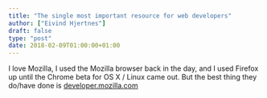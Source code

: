 ```yaml
---
title: "The single most important resource for web developers"
author: ["Eivind Hjertnes"]
draft: false
type: "post"
date: 2018-02-09T01:00:00+01:00
---
```


I love Mozilla, I used the Mozilla browser back in the day, and I used
Firefox up until the Chrome beta for OS X / Linux came out. But the best
thing they do/have done is
[developer.mozilla.com](https://developer.mozilla.com)
